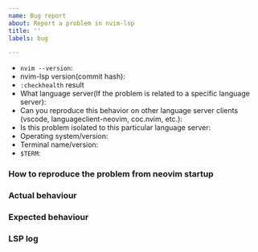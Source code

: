 ```yaml
---
name: Bug report
about: Report a problem in nvim-lsp
title: ''
labels: bug

---
```


<!-- Before reporting: search existing issues. Note that this repository implements configuration and initialization of language servers. Implementation of the language server spec itself is located in the neovim core repository-->

- `nvim --version`:
- nvim-lsp version(commit hash):
- `:checkhealth` result
- What language server(If the problem is related to a specific language server):
- Can you reproduce this behavior on other language server clients (vscode, languageclient-neovim, coc.nvim, etc.):
- Is this problem isolated to this particular language server:
- Operating system/version:
- Terminal name/version:
- `$TERM`:

### How to reproduce the problem from neovim startup

### Actual behaviour

### Expected behaviour

### LSP log
<!-- Please add vim.lsp.set_log_level("debug") to your lua block in init.vim and paste a link to your log file, located at $HOME/.local/share/nvim/lsp.log -->
